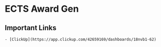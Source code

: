 # ECTS Award Gen
## Important Links
    - [ClickUp](https://app.clickup.com/42659169/dashboards/18nvb1-62)